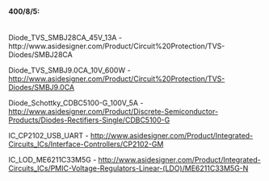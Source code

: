 #### 400/8/5:
<br>
Diode_TVS_SMBJ28CA_45V_13A - http://www.asidesigner.com/Product/Circuit%20Protection/TVS-Diodes/SMBJ28CA

Diode_TVS_SMBJ9.0CA_10V_600W - http://www.asidesigner.com/Product/Circuit%20Protection/TVS-Diodes/SMBJ9.0CA

Diode_Schottky_CDBC5100-G_100V_5A - http://www.asidesigner.com/Product/Discrete-Semiconductor-Products/Diodes-Rectifiers-Single/CDBC5100-G

IC_CP2102_USB_UART - http://www.asidesigner.com/Product/Integrated-Circuits_ICs/Interface-Controllers/CP2102-GM

IC_LOD_ME6211C33M5G - http://www.asidesigner.com/Product/Integrated-Circuits_ICs/PMIC-Voltage-Regulators-Linear-(LDO)/ME6211C33M5G-N



